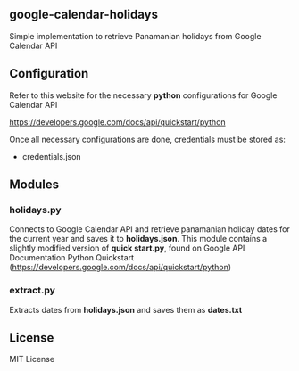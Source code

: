 ## google-calendar-holidays

Simple implementation to retrieve Panamanian holidays from Google Calendar API

## Configuration

Refer to this website for the necessary **python** configurations for Google Calendar API

https://developers.google.com/docs/api/quickstart/python

Once all necessary configurations are done, credentials must be stored as:

- credentials.json

## Modules

### holidays.py

Connects to Google Calendar API and retrieve panamanian holiday dates for the current year and saves it to **holidays.json**. This module contains a slightly modified version  of **quick start.py**, found on Google API Documentation Python Quickstart (https://developers.google.com/docs/api/quickstart/python)

### extract.py

Extracts dates from **holidays.json** and saves them as **dates.txt**

## License

MIT License
